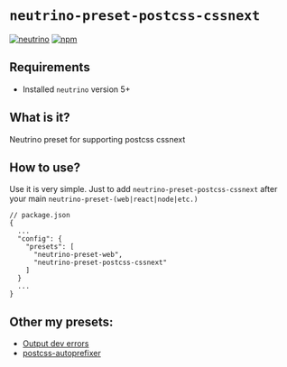 # `neutrino-preset-postcss-cssnext`
[![neutrino](https://img.shields.io/badge/neutrino-v5-blue.svg)]()
[![npm](https://img.shields.io/npm/dt/neutrino-preset-postcss-cssnext.svg)]()

## Requirements

- Installed `neutrino` version 5+


## What is it?
Neutrino preset for supporting postcss cssnext

## How to use?
Use it is very simple. Just to add `neutrino-preset-postcss-cssnext` after your main `neutrino-preset-(web|react|node|etc.)`

```
// package.json
{
  ...
  "config": {
    "presets": [
      "neutrino-preset-web",
      "neutrino-preset-postcss-cssnext"
    ]
  }
  ...
}
```

## Other my presets:

- [Output dev errors](https://www.npmjs.com/package/neutrino-preset-dev-errors)
- [postcss-autoprefixer](https://www.npmjs.com/package/neutrino-preset-postcss-autoprefixer)
